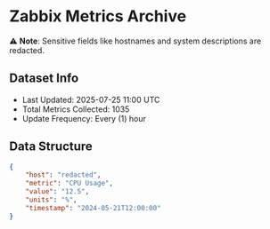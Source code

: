 # Zabbix Metrics Archive

⚠️ **Note**: Sensitive fields like hostnames and system descriptions are redacted.

## Dataset Info
- Last Updated: 2025-07-25 11:00 UTC
- Total Metrics Collected: 1035
- Update Frequency: Every (1) hour

## Data Structure
```json
{
    "host": "redacted",
    "metric": "CPU Usage",
    "value": "12.5",
    "units": "%",
    "timestamp": "2024-05-21T12:00:00"
}
```
